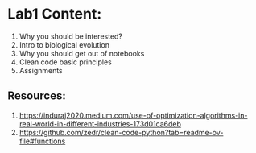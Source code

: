 # Lab1 Content:
1. Why you should be interested?
2. Intro to biological evolution
3. Why you should get out of notebooks
4. Clean code basic principles 
5. Assignments

## Resources:
1. https://induraj2020.medium.com/use-of-optimization-algorithms-in-real-world-in-different-industries-173d01ca6deb
2. https://github.com/zedr/clean-code-python?tab=readme-ov-file#functions
